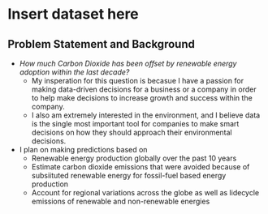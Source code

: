 # Insert dataset here
## Problem Statement and Background
- *How much Carbon Dioxide has been offset by renewable energy adoption within the last decade?*
  - My insperation for this question is becasue I have a passion for making data-driven decisions for a business or a company in order to help make decisions to increase growth and success within the company.
  - I also am extremely interested in the environment, and I believe data is the single most important tool for companies to make smart decisions on how they should approach their environmental decisions.
- I plan on making predictions based on
  - Renewable energy production globally over the past 10 years
  - Estimate carbon dioxide emissions that were avoided because of subsiituted renewable energy for fossil-fuel based energy production
  - Account for regional variations across the globe as well as lidecycle emissions of renewable and non-renewable energies
 
